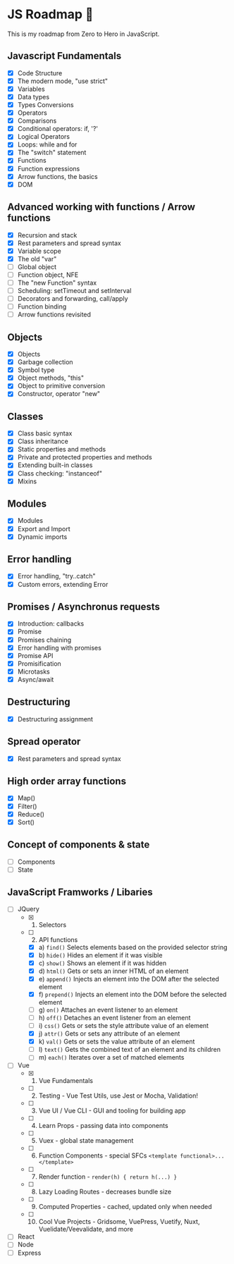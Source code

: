 # **JS Roadmap** :rocket:
This is my roadmap from Zero to Hero in JavaScript.  

## Javascript Fundamentals

- [x] Code Structure
- [x] The modern mode, "use strict"
- [x] Variables
- [x] Data types
- [x] Types Conversions
- [x] Operators
- [x] Comparisons
- [x] Conditional operators: if, '?'
- [x] Logical Operators
- [x] Loops: while and for
- [x] The "switch" statement
- [x] Functions
- [x] Function expressions
- [x] Arrow functions, the basics
- [x] DOM  

## Advanced working with functions / Arrow functions

- [x] Recursion and stack
- [x] Rest parameters and spread syntax
- [x] Variable scope
- [x] The old "var"
- [ ] Global object
- [ ] Function object, NFE
- [ ] The "new Function" syntax
- [ ] Scheduling: setTimeout and setInterval
- [ ] Decorators and forwarding, call/apply
- [ ] Function binding
- [ ] Arrow functions revisited

## Objects

- [x] Objects
- [x] Garbage collection
- [x] Symbol type
- [x] Object methods, "this"
- [x] Object to primitive conversion
- [x] Constructor, operator "new"

## Classes

- [x] Class basic syntax
- [x] Class inheritance
- [x] Static properties and methods
- [x] Private and protected properties and methods
- [x] Extending built-in classes
- [x] Class checking: "instanceof"
- [x] Mixins

## Modules

- [x] Modules
- [x] Export and Import
- [x] Dynamic imports

## Error handling

- [x] Error handling, "try..catch"
- [x] Custom errors, extending Error

## Promises /  Asynchronus requests

- [x] Introduction: callbacks
- [x] Promise
- [x] Promises chaining
- [x] Error handling with promises
- [x] Promise API
- [x] Promisification
- [x] Microtasks
- [x] Async/await

## Destructuring 

- [x] Destructuring assignment

## Spread operator

- [x] Rest parameters and spread syntax
  
## High order array functions

- [x] Map()
- [x] Filter()
- [x] Reduce()
- [x] Sort()

## Concept of components & state

- [ ] Components
- [ ] State

## JavaScript Framworks / Libaries
- [ ] JQuery
  - [x] 1. Selectors
  - [ ] 2. API functions
    - [x] a) `find()` Selects elements based on the provided selector string
    - [x] b) `hide()` Hides an element if it was visible
    - [x] c) `show()` Shows an element if it was hidden
    - [x] d) `html()` Gets or sets an inner HTML of an element
    - [x] e) `append()` Injects an element into the DOM after the selected element
    - [x] f) `prepend()` Injects an element into the DOM before the selected element
    - [ ] g) `on()` Attaches an event listener to an element
    - [ ] h) `off()` Detaches an event listener from an element
    - [ ] i) `css()` Gets or sets the style attribute value of an element
    - [x] j) `attr()` Gets or sets any attribute of an element
    - [x] k) `val()` Gets or sets the value attribute of an element
    - [ ] l) `text()` Gets the combined text of an element and its children
    - [ ] m) `each()` Iterates over a set of matched elements
- [ ] Vue
  - [x] 1. Vue Fundamentals
  - [ ] 2. Testing - Vue Test Utils, use Jest or Mocha, Validation!
  - [ ] 3. Vue UI / Vue CLI - GUI and tooling for building app
  - [ ] 4. Learn Props - passing data into components
  - [ ] 5. Vuex - global state management
  - [ ] 6. Function Components - special SFCs `<template functional>...</template>`
  - [ ] 7. Render function - `render(h) { return h(...) }`
  - [ ] 8. Lazy Loading Routes - decreases bundle size
  - [ ] 9. Computed Properties - cached, updated only when needed
  - [ ] 10. Cool Vue Projects - Gridsome, VuePress, Vuetify, Nuxt, Vuelidate/Veevalidate, and more
- [ ] React
- [ ] Node
- [ ] Express   
